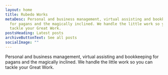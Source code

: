 ```yaml
---
layout: home
title: Rubedo Works
metaDesc: Personal and business management, virtual assisting and bookkeeping
  for pagans and the magically inclined. We handle the little work so you can
  tackle your Great Work.
postsHeading: Latest posts
archiveButtonText: See all posts
socialImage: ""
---
```

Personal and business management, virtual assisting and bookkeeping for pagans and the magically inclined. We handle the little work so you can tackle your Great Work.